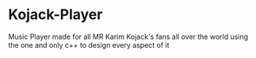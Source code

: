 # Kojack-Player
Music Player made for all MR Karim Kojack's fans all over the world using the one and only c++ to design every aspect of it 
